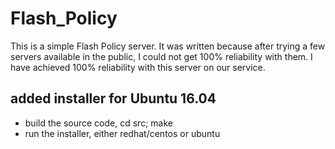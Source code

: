 # Flash_Policy
This is a simple Flash Policy server.  It was written because after trying a few servers available in the public, I could not get 100% reliability with them.   I have achieved 100% reliability with this server on our service.

## added installer for Ubuntu 16.04
 * build the source code, cd src; make
 * run the installer, either redhat/centos or ubuntu
 

